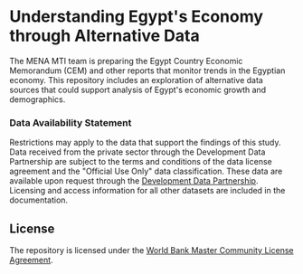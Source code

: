 # Understanding Egypt's Economy through Alternative Data

The MENA MTI team is preparing the Egypt Country Economic Memorandum (CEM) and other reports that monitor trends in the Egyptian economy. This repository includes an exploration of alternative data sources that could support analysis of Egypt's economic growth and demographics.

### Data Availability Statement

Restrictions may apply to the data that support the findings of this study. Data received from the private sector through the Development Data Partnership are subject to the terms and conditions of the data license agreement and the "Official Use Only" data classification. These data are available upon request through the [Development Data Partnership](https://datapartnership.org). Licensing and access information for all other datasets are included in the documentation.

## License

The repository is licensed under the [World Bank Master Community License Agreement](https://raw.githubusercontent.com/worldbank/template/main/LICENSE).
